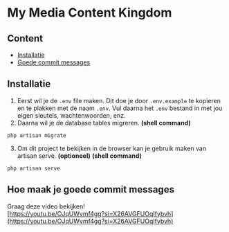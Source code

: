 # My Media Content Kingdom

## Content
- [Installatie](#installatie)
- [Goede commit messages](#hoe-maak-je-goede-commit-messages)

## Installatie
1. Eerst wil je de `.env` file maken.
Dit doe je door `.env.example` te kopieren en te plakken met de naam `.env`. Vul daarna het `.env` bestand in met jou eigen sleutels, wachtenwoorden, enz.
2. Daarna wil je de database tables migreren. <b>(shell command)</b>
```
php artisan migrate
```
3. Om dit project te bekijken in de browser kan je gebruik maken van artisan serve. <b>(optioneel)</b> <b>(shell command)</b>
```
php artisan serve
```

## Hoe maak je goede commit messages
Graag deze video bekijken!<br>
[https://youtu.be/OJqUWvmf4gg?si=X26AVGFUOqIfybvh](https://youtu.be/OJqUWvmf4gg?si=X26AVGFUOqIfybvh)